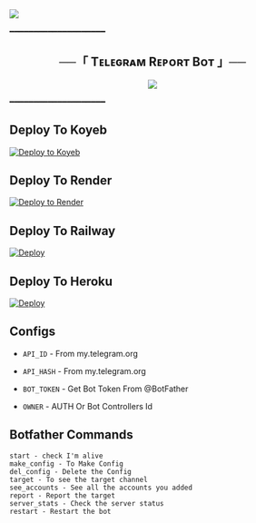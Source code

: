 <img src="https://user-images.githubusercontent.com/73097560/115834477-dbab4500-a447-11eb-908a-139a6edaec5c.gif">


━━━━━━━━━━━━━━━━━━━━

<h2 align="center">
    ──「 Tᴇʟᴇɢʀᴀᴍ Rᴇᴘᴏʀᴛ Bᴏᴛ 」──
</h2>

<p align="center">
  <img src="https://graph.org/file/6c7ec3b6c2b2bfaf85203.jpg">
</p>


━━━━━━━━━━━━━━━━━━━━


## Deploy To Koyeb

[![Deploy to Koyeb](https://www.koyeb.com/static/images/deploy/button.svg)](https://app.koyeb.com/deploy?type=git&repository=github.com/Snowball-0/Telegram-Report-Bot&env[BOT_TOKEN]&env[API_ID]&env[API_HASH]&env[OWNER]) 

## Deploy To Render              

[![Deploy to Render](https://render.com/images/deploy-to-render-button.svg)](https://render.com/deploy?repo=https://github.com/Snowball-0/Telegram-Report-Bot)

## Deploy To Railway

<a href="https://graph.org/file/fabd75cd5043d2cfdc13d.jpg"><img src="https://railway.app/button.svg" alt="Deploy"></a>

## Deploy To Heroku

<a href="https://heroku.com/deploy?template=https://github.com/Snowball-0/Telegram-Report-Bot"><img src="https://www.herokucdn.com/deploy/button.svg" alt="Deploy"></a>



## Configs 

* `API_ID` - From my.telegram.org 

* `API_HASH` - From my.telegram.org

* `BOT_TOKEN`  - Get Bot Token From @BotFather

* `OWNER` - AUTH Or Bot Controllers Id


## Botfather Commands
```
start - check I'm alive 
make_config - To Make Config 
del_config - Delete the Config
target - To see the target channel
see_accounts - See all the accounts you added
report - Report the target
server_stats - Check the server status
restart - Restart the bot
```
